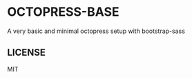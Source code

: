 OCTOPRESS-BASE
==============

A very basic and minimal octopress setup with bootstrap-sass

## LICENSE

MIT
